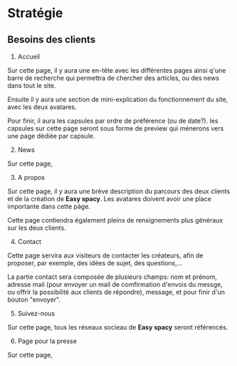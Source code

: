 # Stratégie

## Besoins des clients

1) Accueil

Sur cette page, il y aura une en-tête avec les différentes pages ainsi q'une barre de recherche qui permettra de chercher des articles, ou des news dans tout le site.

Ensuite il y aura une section de mini-explication du fonctionnement du site, avec les deux avatares.

Pour finir, il aura les capsules par ordre de préférence (ou de date?). les capsules sur cette page seront sous forme de preview qui ménerons vers une page dédiée par capsule.

2) News

Sur cette page,

3) A propos

Sur cette page, il y aura une brève description du parcours des deux clients et de la création de <b>Easy spacy</b>. Les avatares doivent avoir une place importante dans cette pâge.

Cette page contiendra également pleins de rensignements plus généraux sur les deux clients.

4) Contact 

Cette page servira aux visiteurs de contacter les créateurs, afin de proposer, par exemple, des idées de sujet, des questions,...

La partie contact sera composée de plusieurs champs: nom et prénom, adresse mail (pour envoyer un mail de comfirmation d'envois du messge, ou offrir la possibilité aux clients de répondre), message, et pour finir d'un bouton "envoyer".

5) Suivez-nous

Sur cette page, tous les réseaux socieau de <b>Easy spacy</b> seront référencés.

6) Page pour la presse

Sur cette page,
